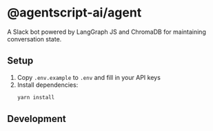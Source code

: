 # @agentscript-ai/agent

A Slack bot powered by LangGraph JS and ChromaDB for maintaining conversation state.

## Setup

1. Copy `.env.example` to `.env` and fill in your API keys
2. Install dependencies:
    ```bash
    yarn install
    ```

## Development
